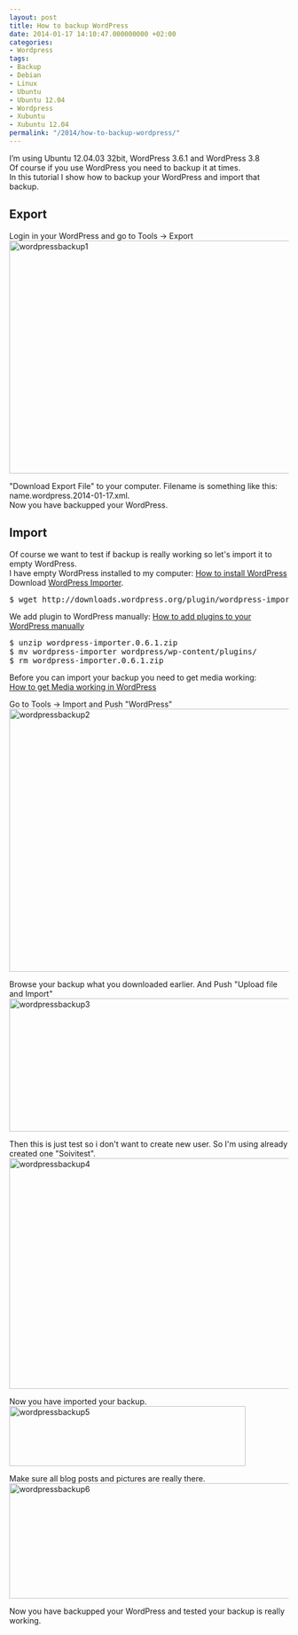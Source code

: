 ```yaml
---
layout: post
title: How to backup WordPress
date: 2014-01-17 14:10:47.000000000 +02:00
categories:
- Wordpress
tags:
- Backup
- Debian
- Linux
- Ubuntu
- Ubuntu 12.04
- Wordpress
- Xubuntu
- Xubuntu 12.04
permalink: "/2014/how-to-backup-wordpress/"
---
```

<p>I’m using Ubuntu 12.04.03 32bit, WordPress 3.6.1 and WordPress 3.8<br />
Of course if you use WordPress you need to backup it at times.<br />
In this tutorial I show how to backup your WordPress and import that backup.</p>
<h2>Export</h2>
<p>Login in your WordPress and go to Tools -> Export<br />
<a href="http://soivi.net/wp-content/uploads/2014/01/wordpressbackup1.png"><img src="{{ site.baseurl }}/assets/2014/01/wordpressbackup1.png" alt="wordpressbackup1" width="1053" height="420" class="alignnone size-full wp-image-593" /></a></p>
<p>"Download Export File" to your computer. Filename is something like this: name.wordpress.2014-01-17.xml.<br />
Now you have backupped your WordPress.</p>
<h2>Import</h2>
<p>Of course we want to test if backup is really working so let's import it to empty WordPress.<br />
I have empty WordPress installed to my computer: <a href="http://soivi.net/2014/how-to-install-wordpress/">How to install WordPress</a><br />
Download <a href="http://wordpress.org/plugins/wordpress-importer/">WordPress Importer</a>.</p>
<pre>
$ wget http://downloads.wordpress.org/plugin/wordpress-importer.0.6.1.zip
</pre>
<p>We add plugin to WordPress manually: <a href="http://soivi.net/2013/how-to-add-plugins-to-your-wordpress-manually/">How to add plugins to your WordPress manually</a></p>
<pre>
$ unzip wordpress-importer.0.6.1.zip
$ mv wordpress-importer wordpress/wp-content/plugins/
$ rm wordpress-importer.0.6.1.zip
</pre>
<p>Before you can import your backup you need to get media working:<br />
<a href="http://soivi.net/2013/how-to-get-media-working-in-wordpress/">How to get Media working in WordPress</a></p>
<p>Go to Tools -> Import and Push "WordPress"<br />
<a href="http://soivi.net/wp-content/uploads/2014/01/wordpressbackup2.png"><img src="{{ site.baseurl }}/assets/2014/01/wordpressbackup2.png" alt="wordpressbackup2" width="1228" height="474" class="alignnone size-full wp-image-594" /></a></p>
<p>Browse your backup what you downloaded earlier. And Push "Upload file and Import"<br />
<a href="http://soivi.net/wp-content/uploads/2014/01/wordpressbackup3.png"><img src="{{ site.baseurl }}/assets/2014/01/wordpressbackup3.png" alt="wordpressbackup3" width="803" height="240" class="alignnone size-full wp-image-595" /></a></p>
<p>Then this is just test so i don't want to create new user. So I'm using already created one "Soivitest".<br />
<a href="http://soivi.net/wp-content/uploads/2014/01/wordpressbackup4.png"><img src="{{ site.baseurl }}/assets/2014/01/wordpressbackup4.png" alt="wordpressbackup4" width="776" height="416" class="alignnone size-full wp-image-608" /></a></p>
<p>Now you have imported your backup.<br />
<a href="http://soivi.net/wp-content/uploads/2014/01/wordpressbackup5.png"><img src="{{ site.baseurl }}/assets/2014/01/wordpressbackup5.png" alt="wordpressbackup5" width="426" height="108" class="alignnone size-full wp-image-597" /></a></p>
<p>Make sure all blog posts and pictures are really there.<br />
<a href="http://soivi.net/wp-content/uploads/2014/01/wordpressbackup6.png"><img src="{{ site.baseurl }}/assets/2014/01/wordpressbackup6.png" alt="wordpressbackup6" width="996" height="208" class="alignnone size-full wp-image-598" /></a></p>
<p>Now you have backupped your WordPress and tested your backup is really working.</p>
